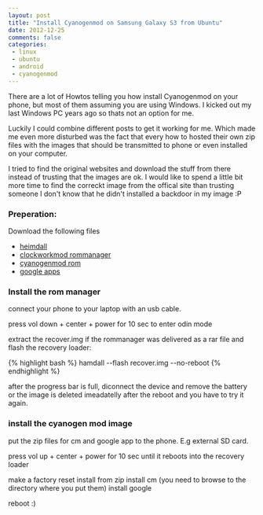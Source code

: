 ```yaml
---
layout: post
title: "Install Cyanogenmod on Samsung Galaxy S3 from Ubuntu"
date: 2012-12-25
comments: false
categories:
 - linux
 - ubuntu
 - android
 - cyanogenmod
---
```



There are a lot of Howtos telling you how install Cyanogenmod on your phone, but most of them assuming you are using Windows. I kicked out my last Windows PC years ago so thats not an option for me.

Luckily I could combine different posts to get it working for me. Which made me
even more disturbed was the fact that every how to hosted their own zip files
with the images that should be transmitted to phone or even installed on your
computer.

I tried to find the original websites and download the stuff from there instead
of trusting that the images are ok. I would like to spend a little bit more time
to find the correckt image from the offical site than trusting someone I don't
know that he didn't installed a backdoor in my image :P

### Preperation:

Download the following files

- [heimdall](http://www.glassechidna.com.au/products/heimdall/)
- [clockworkmod rommanager](http://www.clockworkmod.com/rommanager)
- [cyanogenmod rom](http://get.cm/?device=i9300)
- [google apps](http://wiki.cyanogenmod.org/w/Google_Apps "Google_Apps")


### Install the rom manager
connect your phone to your laptop with an usb cable.

press vol down + center + power for 10 sec to enter odin mode

extract the recover.img if the rommanager was delivered as a rar file and flash the recovery loader:

{% highlight bash %}
hamdall --flash recover.img --no-reboot
{% endhighlight %}

after the progress bar is full, diconnect the device and remove the battery or the image
is deleted imeadatelly after the reboot and you have to try it again.

### install the cyanogen mod image

put the zip files for cm and google app to the phone. E.g external SD card.

press vol up + center + power for 10 sec until it reboots into the recovery loader

make a factory reset
install from zip
install cm (you need to browse to the directory where you put them)
install google

reboot :)
